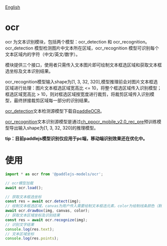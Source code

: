 [English](./README.md)

# ocr

ocr 为文本识别模块，包括两个模型：ocr_detection 和 ocr_recognition。ocr_detection 模型检测图片中文本所在区域，ocr_recognition 模型可识别每个文本区域内的字符（中文/英文/数字）。

模块提供三个接口，使用者只需传入文本图片即可绘制文本框选区域和获取文本框选坐标及文本识别结果。

ocr_recognition模型输入shape为[1, 3, 32, 320],模型推理前会对图片文本框选区域进行处理：图片文本框选区域宽高比 <= 10，将整个框选区域传入识别模型；框选区域宽高比 > 10，则对框选区域按宽度进行裁剪，将裁剪区域传入识别模型，最终拼接裁剪区域每一部分的识别结果。

[ocr_detection](https://paddleocr.bj.bcebos.com/dygraph_v2.0/ch/ch_ppocr_mobile_v2.0_det_infer.tar)文本检测源模型下载自[paddleOCR](https://github.com/PaddlePaddle/PaddleOCR)。

[ocr_recognition](https://paddlejs.bj.bcebos.com/models/ocr_rec_320_infer.zip)文本识别源模型是通过[ch_ppocr_mobile_v2.0_rec_pre](https://paddleocr.bj.bcebos.com/dygraph_v2.0/ch/ch_ppocr_mobile_v2.0_rec_pre.tar)预训练模型导出输入shape为[1, 3, 32, 320]的推理模型。

__tip：目前paddlejs模型识别仅应用于pc端，移动端识别效果还在优化中。__

# 使用

```js
import * as ocr from '@paddlejs-models/ocr';

// ocr模型加载
await ocr.load();

// 获取文本框选坐标
const res = await ocr.detect(img);
// 绘制文本框选区域，canvas为用户传入需要绘制文本框选元素，color为绘制线条颜色（默认黑色）
await ocr.drawBox(img, canvas, color);
// 获取文本区域坐标及识别结果
const res = await ocr.recognize(img);
// 识别文字结果
console.log(res.text);
// 文本区域坐标
console.log(res.points);
```
